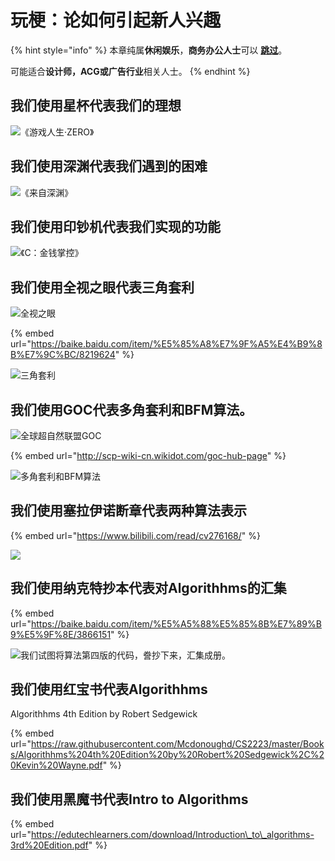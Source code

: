 # 玩梗：论如何引起新人兴趣

{% hint style="info" %}
本章纯属**休闲娱乐**，**商务办公人士**可以 [**跳过**](https://guhhhhaa.gitbook.io/bfm/bfm-al-ckwx)。

可能适合**设计师，ACG或广告行业**相关人士。
{% endhint %}

## 我们使用星杯代表我们的理想

![&#x300A;&#x6E38;&#x620F;&#x4EBA;&#x751F;&#xB7;ZERO&#x300B;](.gitbook/assets/12078662110a8d3bddbd46aa2430b5f44315b4bead.jpg)

## 我们使用深渊代表我们遇到的困难

![&#x300A;&#x6765;&#x81EA;&#x6DF1;&#x6E0A;&#x300B;](.gitbook/assets/708912525-7d1884ebb9b9c285.jpg)

## 我们使用印钞机代表我们实现的功能

![&#x300A;C&#xFF1A;&#x91D1;&#x94B1;&#x638C;&#x63A7;&#x300B;](.gitbook/assets/u-2665408247-1756392962-and-fm-26-and-gp-0.jpg)

## 我们使用全视之眼代表三角套利

![&#x5168;&#x89C6;&#x4E4B;&#x773C;](.gitbook/assets/1584962320733.jpeg)

{% embed url="https://baike.baidu.com/item/%E5%85%A8%E7%9F%A5%E4%B9%8B%E7%9C%BC/8219624" %}

![&#x4E09;&#x89D2;&#x5957;&#x5229;](.gitbook/assets/27f3d63ea07ab8663816d8aa2ae80bb7.png)

## 我们使用GOC代表多角套利和BFM算法。

![&#x5168;&#x7403;&#x8D85;&#x81EA;&#x7136;&#x8054;&#x76DF;GOC](.gitbook/assets/image.png)

{% embed url="http://scp-wiki-cn.wikidot.com/goc-hub-page" %}

![&#x591A;&#x89D2;&#x5957;&#x5229;&#x548C;BFM&#x7B97;&#x6CD5;](.gitbook/assets/1584962747934.jpeg)



## 我们使用塞拉伊诺断章代表两种算法表示

{% embed url="https://www.bilibili.com/read/cv276168/" %}

![](.gitbook/assets/1584962763119.png)

## 我们使用纳克特抄本代表对Algorithhms的汇集

{% embed url="https://baike.baidu.com/item/%E5%A5%88%E5%85%8B%E7%89%B9%E5%9F%8E/3866151" %}



![&#x6211;&#x4EEC;&#x8BD5;&#x56FE;&#x5C06;&#x7B97;&#x6CD5;&#x7B2C;&#x56DB;&#x7248;&#x7684;&#x4EE3;&#x7801;&#xFF0C;&#x8A8A;&#x6284;&#x4E0B;&#x6765;&#xFF0C;&#x6C47;&#x96C6;&#x6210;&#x518C;&#x3002;](.gitbook/assets/na-ke-te-chao-ben-1.png)

## 我们使用红宝书代表Algorithhms 

Algorithhms 4th Edition by Robert Sedgewick

{% embed url="https://raw.githubusercontent.com/Mcdonoughd/CS2223/master/Books/Algorithhms%204th%20Edition%20by%20Robert%20Sedgewick%2C%20Kevin%20Wayne.pdf" %}

## 我们使用黑魔书代表Intro to Algorithms

{% embed url="https://edutechlearners.com/download/Introduction\_to\_algorithms-3rd%20Edition.pdf" %}



